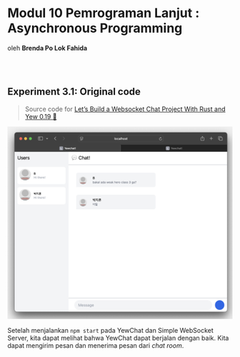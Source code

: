 # Modul 10 Pemrograman Lanjut : Asynchronous Programming
oleh **Brenda Po Lok Fahida**

<br>
<br>


## Experiment 3.1: Original code

> Source code for [Let’s Build a Websocket Chat Project With Rust and Yew 0.19 🦀](https://fsjohnny.medium.com/lets-build-a-websockets-project-with-rust-and-yew-0-19-60720367399f)

<img src="image/image_1.png">

<br>

Setelah menjalankan `npm start` pada YewChat dan Simple WebSocket Server, kita dapat melihat bahwa YewChat dapat berjalan dengan baik. Kita dapat mengirim pesan dan menerima pesan dari _chat room_.
